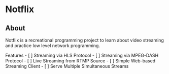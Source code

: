 # Notflix

## About
Notflix is a recreational programming project to learn about video streaming and practice low level network programming.

Features
    - [ ] Streaming via HLS Protocol
    - [ ] Streaming via MPEG-DASH Protocol
    - [ ] Live Streaming from RTMP Source
    - [ ] Simple Web-based Streaming Client
    - [ ] Serve Multiple Simultaneous Streams
